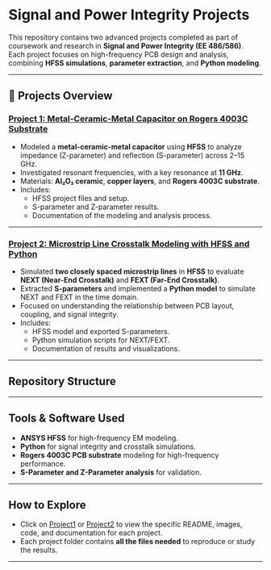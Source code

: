 # Signal and Power Integrity Projects

This repository contains two advanced projects completed as part of coursework and research in **Signal and Power Integrity (EE 486/586)**.  
Each project focuses on high-frequency PCB design and analysis, combining **HFSS simulations**, **parameter extraction**, and **Python modeling**.

---

## 📂 Projects Overview

### [Project 1: Metal-Ceramic-Metal Capacitor on Rogers 4003C Substrate](./Project1)
- Modeled a **metal-ceramic-metal capacitor** using **HFSS** to analyze impedance (Z-parameter) and reflection (S-parameter) across 2–15 GHz.  
- Investigated resonant frequencies, with a key resonance at **11 GHz**.  
- Materials: **Al₂O₃ ceramic**, **copper layers**, and **Rogers 4003C substrate**.  
- Includes:
  - HFSS project files and setup.
  - S-parameter and Z-parameter results.
  - Documentation of the modeling and analysis process.

---

### [Project 2: Microstrip Line Crosstalk Modeling with HFSS and Python](./Project2)
- Simulated **two closely spaced microstrip lines** in **HFSS** to evaluate **NEXT (Near-End Crosstalk)** and **FEXT (Far-End Crosstalk)**.  
- Extracted **S-parameters** and implemented a **Python model** to simulate NEXT and FEXT in the time domain.  
- Focused on understanding the relationship between PCB layout, coupling, and signal integrity.  
- Includes:
  - HFSS model and exported S-parameters.
  - Python simulation scripts for NEXT/FEXT.
  - Documentation of results and visualizations.

---

## Repository Structure


---

## Tools & Software Used
- **ANSYS HFSS** for high-frequency EM modeling.
- **Python** for signal integrity and crosstalk simulations.
- **Rogers 4003C PCB substrate** modeling for high-frequency performance.
- **S-Parameter and Z-Parameter analysis** for validation.

---

## How to Explore
- Click on [Project1](./Project1) or [Project2](./Project2) to view the specific README, images, code, and documentation for each project.  
- Each project folder contains **all the files needed** to reproduce or study the results.

---
